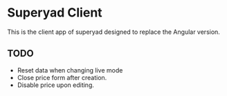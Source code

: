 # Superyad Client

This is the client app of superyad designed to replace the Angular version.

## TODO

* Reset data when changing live mode
* Close price form after creation.
* Disable price upon editing.